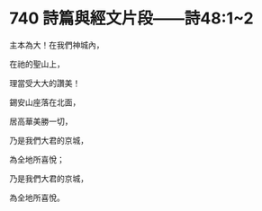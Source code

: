 # 740 詩篇與經文片段――詩48:1\~2

主本為大！在我們神城內，

在祂的聖山上，

理當受大大的讚美！

錫安山座落在北面，

居高華美勝一切，

乃是我們大君的京城，

為全地所喜悅；

乃是我們大君的京城，

為全地所喜悅。

